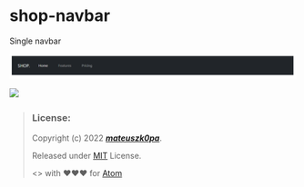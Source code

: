 # shop-navbar
Single navbar

![screen](https://raw.githubusercontent.com/mateuszk0pa/shop-navbar/screen/screen.png)

[![](https://data.jsdelivr.com/v1/package/npm/@fortawesome/fontawesome-free/badge)](https://www.jsdelivr.com/package/npm/@fortawesome/fontawesome-free)

> ### License:
> Copyright (c) 2022 ***[mateuszk0pa](https://github.com/mateuszk0pa)***.
>
> Released under [MIT](https://choosealicense.com/licenses/mit/) License.
>
> <> with ❤❤❤ for [Atom](https://atom.io)
